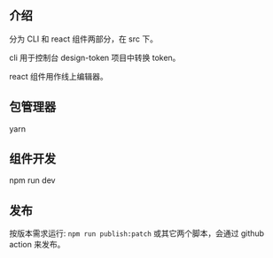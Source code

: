 ## 介绍

分为 CLI 和 react 组件两部分，在 src 下。

cli 用于控制台 design-token 项目中转换 token。

react 组件用作线上编辑器。

## 包管理器

yarn

## 组件开发

npm run dev

## 发布

按版本需求运行: `npm run publish:patch` 或其它两个脚本，会通过 github action 来发布。